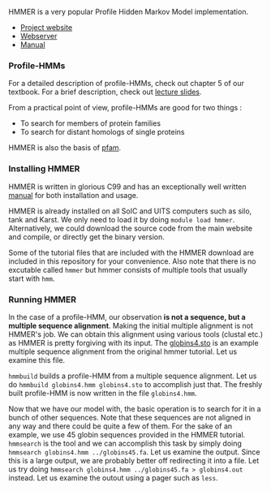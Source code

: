 HMMER is a very popular Profile Hidden Markov Model implementation.

  * [Project website](http://hmmer.org/)
  * [Webserver](https://www.ebi.ac.uk/Tools/hmmer/)
  * [Manual](http://eddylab.org/software/hmmer3/3.1b2/Userguide.pdf)

### Profile-HMMs

For a detailed description of profile-HMMs, check out chapter 5 of our textbook.
For a brief description, check out [lecture slides](http://eddylab.org/software/hmmer3/3.1b2/Userguide.pdf).

From a practical point of view, profile-HMMs are good for two things :

  * To search for members of protein families
  * To search for distant homologs of single proteins

HMMER is also the basis of [pfam](http://pfam.xfam.org/).

### Installing HMMER

HMMER is written in glorious C99 and has an exceptionally well written [manual](http://eddylab.org/software/hmmer3/3.1b2/Userguide.pdf) for both installation and usage.

HMMER is already installed on all SoIC and UITS computers such as silo, tank and Karst.
We only need to load it by doing `module load hmmer`.
Alternatively, we could download the source code from the main website and compile, or directly get the binary version.

Some of the tutorial files that are included with the HMMER download are included in this repository for your convenience.
Also note that there is no excutable called `hmmer` but hmmer consists of multiple tools that usually start with `hmm`.

### Running HMMER

In the case of a profile-HMM, our observation **is not a sequence, but a multiple sequence alignment**.
Making the initial multiple alignment is not HMMER's job.
We can obtain this alignment using various tools (clustal etc.) as HMMER is pretty forgiving with its input.
The [globins4.sto](globins4.sto) is an example multiple sequence alignment from the original hmmer tutorial.
Let us examine this file.

`hmmbuild` builds a profile-HMM from a multiple sequence alignment.
Let us do `hmmbuild globins4.hmm globins4.sto` to accomplish just that.
The freshly built profile-HMM is now written in the file `globins4.hmm`.

Now that we have our model with, the basic operation is to search for it in a bunch of other sequences.
Note that these sequences are not aligned in any way and there could be quite a few of them.
For the sake of an example, we use 45 globin sequences provided in the HMMER tutorial.
`hmmsearch` is the tool and we can accomplish this task by simply doing `hmmsearch globins4.hmm ../globins45.fa`.
Let us examine the output.
Since this is a large output, we are probably better off redirecting it into a file.
Let us try doing `hmmsearch globins4.hmm ../globins45.fa > globins4.out` instead.
Let us examine the outout using a pager such as `less`.
